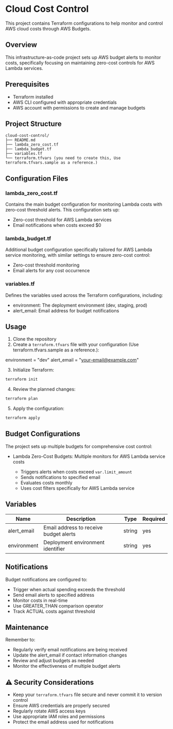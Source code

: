# Cloud Cost Control

This project contains Terraform configurations to help monitor and control AWS cloud costs through AWS Budgets.

## Overview

This infrastructure-as-code project sets up AWS budget alerts to monitor costs, specifically focusing on maintaining zero-cost controls for AWS Lambda services.

## Prerequisites

- Terraform installed
- AWS CLI configured with appropriate credentials
- AWS account with permissions to create and manage budgets

## Project Structure
```
cloud-cost-control/
├── README.md
├── lambda_zero_cost.tf
├── lambda_budget.tf
├── variables.tf
└── terraform.tfvars (you need to create this, Use terraform.tfvars.sample as a reference.)
```
## Configuration Files

### lambda_zero_cost.tf
Contains the main budget configuration for monitoring Lambda costs with zero-cost threshold alerts. This configuration sets up:

- Zero-cost threshold for AWS Lambda services
- Email notifications when costs exceed $0

### lambda_budget.tf

Additional budget configuration specifically tailored for AWS Lambda service monitoring, with similar settings to ensure zero-cost control:

- Zero-cost threshold monitoring
- Email alerts for any cost occurrence

### variables.tf

Defines the variables used across the Terraform configurations, including:

- environment: The deployment environment (dev, staging, prod)
- alert_email: Email address for budget notifications

## Usage

1. Clone the repository
2. Create a `terraform.tfvars` file with your configuration (Use terraform.tfvars.sample as a reference.):

environment = "dev"
alert_email = "your-email@example.com"

3. Initialize Terraform:

```sh
terraform init
````

4. Review the planned changes:

```sh
terraform plan
```

5. Apply the configuration:

```sh
terraform apply
```

## Budget Configurations

The project sets up multiple budgets for comprehensive cost control:

- Lambda Zero-Cost Budgets: Multiple monitors for AWS Lambda service costs

  - Triggers alerts when costs exceed `var.limit_amount`
  - Sends notifications to specified email
  - Evaluates costs monthly
  - Uses cost filters specifically for AWS Lambda service

## Variables

| Name | Description | Type | Required |
|------|-------------|------|----------|
| alert_email | Email address to receive budget alerts | string | yes |
| environment | Deployment environment identifier | string | yes |

## Notifications

Budget notifications are configured to:

- Trigger when actual spending exceeds the threshold
- Send email alerts to specified address
- Monitor costs in real-time
- Use GREATER_THAN comparison operator
- Track ACTUAL costs against threshold

## Maintenance

Remember to:

- Regularly verify email notifications are being received
- Update the alert_email if contact information changes
- Review and adjust budgets as needed
- Monitor the effectiveness of multiple budget alerts

## ⚠️ Security Considerations

- Keep your `terraform.tfvars` file secure and never commit it to version control
- Ensure AWS credentials are properly secured
- Regularly rotate AWS access keys
- Use appropriate IAM roles and permissions
- Protect the email address used for notifications